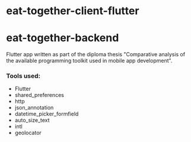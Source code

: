 # eat-together-client-flutter

# eat-together-backend

Flutter app written as part of the diploma thesis "Comparative analysis of the available programming toolkit used in mobile app development". 

### Tools used:  
* Flutter
* shared_preferences
* http
* json_annotation
* datetime_picker_formfield
* auto_size_text
* intl
* geolocator
